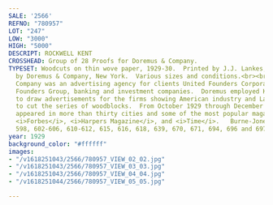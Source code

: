 ```yaml
---
SALE: '2566'
REFNO: "780957"
LOT: "247"
LOW: "3000"
HIGH: "5000"
DESCRIPT: ROCKWELL KENT
CROSSHEAD: Group of 28 Proofs for Doremus & Company.
TYPESET: Woodcuts on thin wove paper, 1929-30.  Printed by J.J. Lankes, Newport News.  Published
  by Doremus & Company, New York.  Various sizes and conditions.<br><br>Doremus &
  Company was an advertising agency for clients United Founders Corporation and American
  Founders Group, banking and investment companies.  Doremus employed Kent (1882-1971)
  to draw advertisements for the firms showing American industry and Lankes (1884-1960)
  to cut the series of woodblocks.  From October 1929 through December 1931, the prints
  appeared in more than thirty cities and some of the most popular magazines, including
  <i>Forbes</i>, <i>Harpers Magazine</i>, and <i>Time</i>.   Burne-Jones 595, 596,
  598, 602-606, 610-612, 615, 616, 618, 639, 670, 671, 694, 696 and 697.
year: 1929
background_color: "#ffffff"
images:
- "/v1618251043/2566/780957_VIEW_02_02.jpg"
- "/v1618251043/2566/780957_VIEW_03_03.jpg"
- "/v1618251043/2566/780957_VIEW_04_04.jpg"
- "/v1618251044/2566/780957_VIEW_05_05.jpg"

---
```

